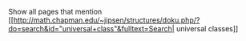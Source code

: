 Show all pages that mention [[http://math.chapman.edu/~jipsen/structures/doku.php/?do=search&id="universal+class"&fulltext=Search| universal classes]]
